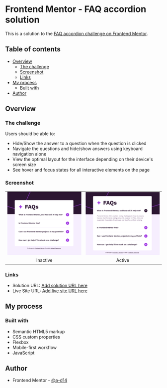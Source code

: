 # Frontend Mentor - FAQ accordion solution

This is a solution to the [FAQ accordion challenge on Frontend Mentor](https://www.frontendmentor.io/challenges/faq-accordion-wyfFdeBwBz).
## Table of contents

- [Overview](#overview)
  - [The challenge](#the-challenge)
  - [Screenshot](#screenshot)
  - [Links](#links)
- [My process](#my-process)
  - [Built with](#built-with)
- [Author](#author)

## Overview

### The challenge

Users should be able to:

- Hide/Show the answer to a question when the question is clicked
- Navigate the questions and hide/show answers using keyboard navigation alone
- View the optimal layout for the interface depending on their device's screen size
- See hover and focus states for all interactive elements on the page

### Screenshot

<table align="center">
  <tr>
    <td><img src="inactive.png" alt="Desktop View" width="250"></td>
    <td><img src="active.png" alt="Tablet View" width="250"></td>
  </tr>
  <tr align="center">
    <td>Inactive</td>
    <td>Active</td>
  </tr>
</table>

### Links

- Solution URL: [Add solution URL here](https://your-solution-url.com)
- Live Site URL: [Add live site URL here](https://your-live-site-url.com)

## My process

### Built with

- Semantic HTML5 markup
- CSS custom properties
- Flexbox
- Mobile-first workflow
- JavaScript

## Author
- Frontend Mentor - [@a-d14](https://www.frontendmentor.io/profile/a-d14)
